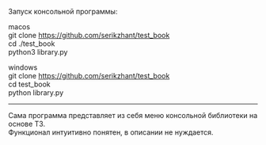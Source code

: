 Запуск консольной программы:

macos
<br/>
git clone https://github.com/serikzhant/test_book
<br/>
cd ./test_book
<br/>
python3 library.py

windows
<br/>
git clone https://github.com/serikzhant/test_book
<br/>
cd test_book
<br/>
python library.py

-----
Сама программа представляет из себя меню консольной библиотеки на основе ТЗ.
<br/>
Функционал интуитивно понятен, в описании не нуждается.
